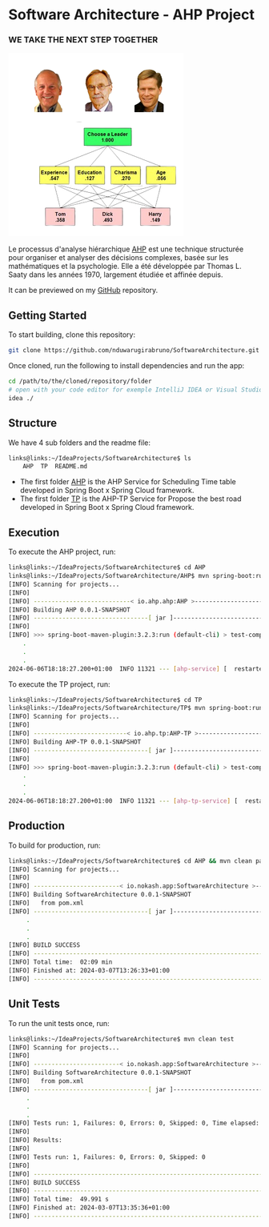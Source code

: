 # Software Architecture - AHP Project

### WE TAKE THE NEXT STEP TOGETHER

[![SoftwareArchitecture](.assets/images/ahp-bg-removebg-preview.png)](https://github.com/nduwarugirabruno/SoftwareArchitecture)

Le processus d'analyse hiérarchique [AHP](https://fr.wikipedia.org/wiki/Proc%C3%A9dure_hi%C3%A9rarchique_d%27analyse)
est une technique structurée pour organiser et analyser des décisions complexes, basée sur les mathématiques et la
psychologie. Elle a été développée par Thomas L. Saaty dans les années 1970, largement étudiée et affinée depuis.

It can be previewed on my [GitHub](https://github.com/nduwarugirabruno/SoftwareArchitecture) repository.

## Getting Started

To start building, clone this repository:

```bash
git clone https://github.com/nduwarugirabruno/SoftwareArchitecture.git
```

Once cloned, run the following to install dependencies and run the app:

```bash
cd /path/to/the/cloned/repository/folder
# open with your code editor for exemple IntelliJ IDEA or Visual Studio Code
idea ./
```

## Structure

We have 4 sub folders and the readme file:

```bash
links@links:~/IdeaProjects/SoftwareArchitecture$ ls
    AHP  TP  README.md
```

- The first folder [AHP](AHP) is the AHP Service for Scheduling Time table developed in Spring Boot x Spring Cloud framework.
- The first folder [TP](TP) is the AHP-TP Service for Propose the best road developed in Spring Boot x Spring Cloud framework.

## Execution

To execute the AHP project, run:

```bash
links@links:~/IdeaProjects/SoftwareArchitecture$ cd AHP
links@links:~/IdeaProjects/SoftwareArchitecture/AHP$ mvn spring-boot:run
[INFO] Scanning for projects...
[INFO] 
[INFO] ---------------------------< io.ahp.ahp:AHP >---------------------------
[INFO] Building AHP 0.0.1-SNAPSHOT
[INFO] --------------------------------[ jar ]---------------------------------
[INFO] 
[INFO] >>> spring-boot-maven-plugin:3.2.3:run (default-cli) > test-compile @ AHP >>>
    .
    .
    .
2024-06-06T18:18:27.200+01:00  INFO 11321 --- [ahp-service] [  restartedMain] io.ahp.ahp.Application                   : Started Application in 18.399 seconds (process running for 19.847)
```

To execute the TP project, run:

```bash
links@links:~/IdeaProjects/SoftwareArchitecture$ cd TP
links@links:~/IdeaProjects/SoftwareArchitecture/TP$ mvn spring-boot:run
[INFO] Scanning for projects...
[INFO] 
[INFO] --------------------------< io.ahp.tp:AHP-TP >--------------------------
[INFO] Building AHP-TP 0.0.1-SNAPSHOT
[INFO] --------------------------------[ jar ]---------------------------------
[INFO] 
[INFO] >>> spring-boot-maven-plugin:3.2.3:run (default-cli) > test-compile @ AHP-TP >>>
    .
    .
    .
2024-06-06T18:18:27.200+01:00  INFO 11321 --- [ahp-tp-service] [  restartedMain] io.ahp.tp.TPApplication                   : Started TPApplication in 18.399 seconds (process running for 19.847)
```

## Production

To build for production, run:

```bash
links@links:~/IdeaProjects/SoftwareArchitecture$ cd AHP && mvn clean package && cd ../TP && mvn clean package
[INFO] Scanning for projects...
[INFO] 
[INFO] ------------------------< io.nokash.app:SoftwareArchitecture >------------------------
[INFO] Building SoftwareArchitecture 0.0.1-SNAPSHOT
[INFO]   from pom.xml
[INFO] --------------------------------[ jar ]---------------------------------
     .
     .
     .
[INFO] BUILD SUCCESS
[INFO] ------------------------------------------------------------------------
[INFO] Total time:  02:09 min
[INFO] Finished at: 2024-03-07T13:26:33+01:00
[INFO] ------------------------------------------------------------------------
```

## Unit Tests

To run the unit tests once, run:

```bash
links@links:~/IdeaProjects/SoftwareArchitecture$ mvn clean test
[INFO] Scanning for projects...
[INFO] 
[INFO] ------------------------< io.nokash.app:SoftwareArchitecture >------------------------
[INFO] Building SoftwareArchitecture 0.0.1-SNAPSHOT
[INFO]   from pom.xml
[INFO] --------------------------------[ jar ]---------------------------------
     .
     .
     .
[INFO] Tests run: 1, Failures: 0, Errors: 0, Skipped: 0, Time elapsed: 36.03 s -- in io.nokash.app.cofody.CofodyApplicationTests
[INFO] 
[INFO] Results:
[INFO] 
[INFO] Tests run: 1, Failures: 0, Errors: 0, Skipped: 0
[INFO] 
[INFO] ------------------------------------------------------------------------
[INFO] BUILD SUCCESS
[INFO] ------------------------------------------------------------------------
[INFO] Total time:  49.991 s
[INFO] Finished at: 2024-03-07T13:35:36+01:00
[INFO] ------------------------------------------------------------------------
```
